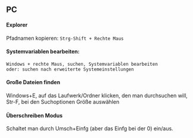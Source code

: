 ## PC

#### Explorer

Pfadnamen kopieren: `Strg-Shift + Rechte Maus `



#### Systemvariablen bearbeiten:

```
Windows + rechte Maus, suchen, Systemvariablen bearbeiten
oder: suchen nach erweiterte Systemeinstellungen

```
#### Große Dateien finden

Windows+E, auf das Laufwerk/Ordner klicken, den man durchsuchen will, Str-F, bei den Suchoptionen Größe auswählen


#### Überschreiben Modus

Schaltet man durch Umsch+Einfg (aber das Einfg bei der 0) ein/aus.